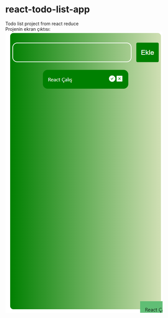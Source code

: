 # react-todo-list-app
 Todo list project from react reduce<br>
 Projenin ekran çıktısı:<br> 
 ![](https://github.com/fatihtarim1997/react-todo-list-app/blob/main/screen.PNG)
